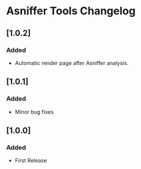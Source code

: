 <!-- Keep a Changelog guide -> https://keepachangelog.com -->

# Asniffer Tools Changelog

## [1.0.2]
### Added
- Automatic render page after Asniffer analysis.

## [1.0.1]
### Added
- Minor bug fixes

## [1.0.0]
### Added
- First Release